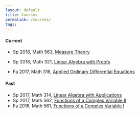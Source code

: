 ```yaml
---
layout: default
title: Courses
permalink: /courses/
tags: 
---
```


#### Current

- Sp 2018, Math 563, [Measure Theory](http://math.unm.edu/~maxim/math563/)
- Sp 2018, Math 321, [Linear Algebra with Proofs](http://math.unm.edu/~maxim/math321/)

- Fa 2017, Math 316, [Applied Ordinary Differential Equations](http://math.unm.edu/~maxim/math316/)

#### Past

- Sp 2017, Math 314, [Linear Algebra with Applications](http://math.unm.edu/~maxim/math314/)
- Sp 2017, Math 562, [Functions of a Complex Variable II](http://math.unm.edu/~maxim/math562/)
- Fa 2016, Math 561, [Functions of a Complex Variable I](http://math.unm.edu/~maxim/math561/)
